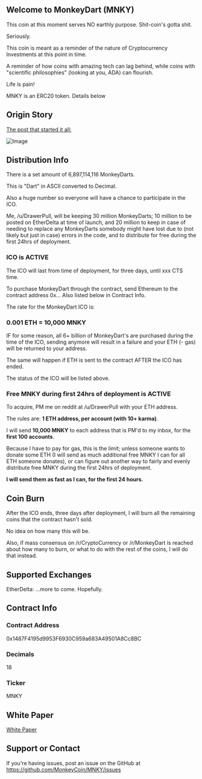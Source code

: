 ## Welcome to MonkeyDart (MNKY)

This coin at this moment serves NO earthly purpose. Shit-coin's gotta shit.

Seriously. 

This coin is meant as a reminder of the nature of Cryptocurrency Investments at this point in time.

A reminder of how coins with amazing tech can lag behind, while coins with "scientific philosophies" (looking at you, ADA) can flourish.

Life is pain!

MNKY is an ERC20 token. Details below

## Origin Story

[The post that started it all:](https://www.reddit.com/r/CryptoCurrency/comments/7o2o44/welcome_to_the_age_of_monkey_darts/)

![Image](https://i.redd.it/fp3i8k0bo1801.jpg)


## Distribution Info 
There is a set amount of 6,897,114,116 MonkeyDarts.

This is "Dart" in ASCII converted to Decimal. 

Also a huge number so everyone will have a chance to participate in the ICO.

Me, /u/DrawerPull, will be keeping 30 million MonkeyDarts; 
    10 million to be posted on EtherDelta at time of launch,
    and 20 million to keep in case of needing to replace any 
    MonkeyDarts somebody might have lost due to (not likely but just in case) errors
    in the code, and to distribute for free during the first 24hrs of deployment. 

### ICO is ACTIVE
The ICO will last from time of deployment, for three days, until xxx CTS time.

To purchase MonkeyDart through the contract, send Ethereum to the contract address 
    0x...
Also listed below in Contract Info.

The rate for the MonkeyDart ICO is: 
### 0.001 ETH = 10,000 MNKY


IF for some reason, all 6+ billion of MonkeyDart's are purchased during the time of the ICO, 
sending anymore will result in a failure and your ETH (- gas) will be returned to your address.

The same will happen if ETH is sent to the contract AFTER the ICO has ended. 

The status of the ICO will be listed above.

### Free MNKY during first 24hrs of deployment is ACTIVE


To acquire, PM me on reddit at /u/DrawerPull with your ETH address. 

The rules are: **1 ETH address, per account (with 10+ karma)**.

I will send **10,000 MNKY** to each address that is PM'd to my inbox, for the **first 100 accounts**. 

Because I have to pay for gas, this is the limit; unless someone wants to donate some ETH (I will send as much additional free MNKY I can for all ETH someone donates), or can figure out another way to fairly and evenly distribute free MNKY during the first 24hrs of deployment. 

**I will send them as fast as I can, for the first 24 hours.**

## Coin Burn
After the ICO ends, three days after deployment, I will burn all the remaining coins that the contract hasn't sold.

No idea on how many this will be. 

Also, if mass consensus on /r/CryptoCurrency or /r/MonkeyDart is reached about how many to burn, or what to do with the rest of the coins, I will do that instead. 

## Supported Exchanges
EtherDelta: 
...more to come. Hopefully.


## Contract Info

### Contract Address
0x1487F4195d9953F6930C959a683A49501A8Cc8BC

### Decimals
18

### Ticker
MNKY

## White Paper

[White Paper](http://MonkeyCoin.github.io/monkeycoin.github.io/MonkeyDartWhitePaper.pdf)

## Support or Contact

If you're having issues, post an issue on the GitHub at 
https://github.com/MonkeyCoin/MNKY/issues
